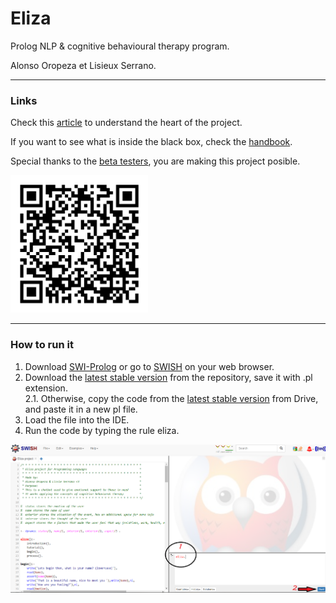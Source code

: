 # Eliza
Prolog NLP & cognitive behavioural therapy program.


Alonso Oropeza et Lisieux Serrano.


---
### Links
Check this [article](https://a01207648.medium.com/elizas-emotional-support-in-times-of-covid-prolog-implementation-20a06601c6d8) to understand the heart of the project. 


If you want to see what is inside the black box, check the [handbook](https://docs.google.com/document/d/1WVpbfVb5ezepsdpwlL0w93YCk4Lmy-G8l5KOliERiO8/edit?usp=sharing).


Special thanks to the [beta testers](https://blm40341o41.typeform.com/to/VWwB1ZQ6), you are making this project posible.

<img src="typeform.png" alt="qr_code" width="220"/>

---

### How to run it

1. Download [SWI-Prolog](https://www.swi-prolog.org/download/stable) or go to [SWISH](https://swish.swi-prolog.org/) on your web browser.
2. Download the [latest stable version](https://github.com/AlonsoOropeza/Eliza/releases) from the repository, save it with .pl extension.  
2.1. Otherwise, copy the code from the [latest stable version](https://drive.google.com/drive/folders/1vofNHv89TOOc2rSNBihmJt7lDVo3FpAk?usp=sharing) from Drive, and paste it in a new pl file.
3. Load the file into the IDE.
4. Run the code by typing the rule eliza.  
<img src="tutorial.png" alt="tutorial"/>
